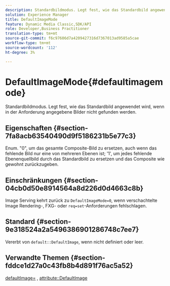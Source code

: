 ```yaml
---
description: Standardbildmodus. Legt fest, wie das Standardbild angewendet wird, wenn in der Anforderung angegebene Bilder nicht gefunden werden.
solution: Experience Manager
title: DefaultImageMode
feature: Dynamic Media Classic,SDK/API
role: Developer,Business Practitioner
translation-type: tm+mt
source-git-commit: f6c97606d7a4209427316d7367013ad9585a5cae
workflow-type: tm+mt
source-wordcount: '112'
ht-degree: 3%

---
```



# DefaultImageMode{#defaultimagemode}

Standardbildmodus. Legt fest, wie das Standardbild angewendet wird, wenn in der Anforderung angegebene Bilder nicht gefunden werden.

## Eigenschaften {#section-7fa8acb63540490d9f5186231b5e77c3}

Enum. &quot;0&quot;, um das gesamte Composite-Bild zu ersetzen, auch wenn das fehlende Bild nur eine von mehreren Ebenen ist; &#39;1&#39;, um jedes fehlende Ebenenquellbild durch das Standardbild zu ersetzen und das Composite wie gewohnt zurückzugeben.

## Einschränkungen {#section-04cb0d50e8914564a8d226d0d4663c8b}

Image Serving kehrt zurück zu `DefaultImageMode=0`, wenn verschachtelte Image Rendering-, FXG- oder `req=set`-Anforderungen fehlschlagen.

## Standard {#section-9e318524a2a5496386901286748c7ee7}

Vererbt von `default::DefaultImage`, wenn nicht definiert oder leer.

## Verwandte Themen {#section-fddce1d27a0c43fb8b4d891f76ac5a52}

[defaultImage=](../../../../../is-api/image-catalog/image-serving-api-ref/c-image-catalog-reference/c-attributes-reference/r-is-cat-defaultimage.md#reference-8e9900e129f54ed68462a3c2fc3bc433) ,  [attribute::DefaultImage](../../../../../is-api/http-ref/image-serving-api-ref/c-http-protocol-reference/c-command-reference/r-is-http-defaultimage.md#reference-209aa6ce830f490483412eb26af67fd2)
